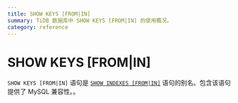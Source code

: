 ```yaml
---
title: SHOW KEYS [FROM|IN]
summary: TiDB 数据库中 SHOW KEYS [FROM|IN] 的使用概况。
category: reference
---
```


# SHOW KEYS [FROM|IN]

`SHOW KEYS [FROM|IN]` 语句是 [`SHOW INDEXES [FROM|IN]`](v3.0/reference/sql/statements/show-indexes.md) 语句的别名。包含该语句提供了 MySQL 兼容性。。